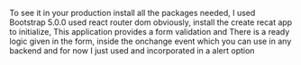 To see it in your production
install all the packages needed, 
I used Bootstrap 5.0.0
used react router dom
obviously, install the create recat app to initialize, 
This application provides a form validation and 
There is a ready logic given in the form, inside the onchange event which you can use in any backend and for now I just used and incorporated in a alert option

